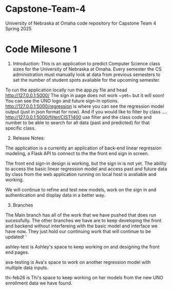 # Capstone-Team-4
University of Nebraska at Omaha code repository for Capstone Team 4 Spring 2025

# Code Milesone 1
1. Introduction:
This is an application to predict Computer Science class sizes for the University of Nebraska at Omaha. Every semester the CS administration must manually look at data from previous semesters to set the number of student spots avaliable for the upcoming semester. 

 To run the application locally run the app.py file and head http://127.0.0.1:5000/ The sign in page does not work ~yet~ but it will soon! You can see the UNO logo and future sign-in options. http://127.0.0.1:5000/regression is where you can see the regression model output (just in json format for now). And if you would like to filter by class .... http://127.0.0.1:5000/filter/CIST1400 use filter and the class code and number to be able to search for all data (past and predicted) for that specific class. 

2. Release Notes:
 
 The application is a currently an application of back-end linear regression modeling, a Flask API to connect to the the front end sign in screen.

The front end sign-in design is working, but the sign in is not yet. The ability to access the basic linear regression model and access past and future data by class from the web application running on local host is avaliable and working.

We will continue to refine and test new models, work on the sign in and authentication and display data in a better way. 
   
3. Branches

The Main branch has all of the work that we have pushed that does run sucessfully. The other branches we have are to keep developing the front and backend without interfereing with the basic model and interface we have now. They just hold our continuing work that will continue to be updated! '

ashley-test is Ashley's space to keep working on and designing the front end pages.

ava-testing is Ava's space to work on another regression model with multiple data inputs.

thi-feb26 is Thi's space to keep working on her models from the new UNO enrollment data we have found. 

